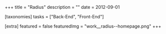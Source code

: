 +++
title = "Radius"
description = ""
date = 2012-09-01

[taxonomies]
tasks = ["Back-End", "Front-End"]

[extra]
featured = false
featuredImg = "work__radius--homepage.png"
+++
